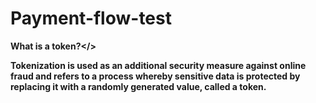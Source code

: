 # Payment-flow-test

<b>What is a token?</>

Tokenization is used as an additional security measure against online fraud and refers to a process whereby sensitive data is protected by replacing it with a randomly generated value, called a token.
